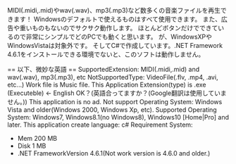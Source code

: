 MIDI(.midi,.mid)やwav(.wav)、mp3(.mp3)など数多くの音楽ファイルを再生できます！
Windowsのデフォルトで使えるものはすべて使用できます。
また、広告や重いものもないのでサクサク動作します。
ほとんどボタンだけでできているので非常にシンプルでどのPCでも動くと思います。
が、WindowsXPやWindowsVistaは対象外です。
そしてC#で作成しています。.NET Framework 4.6.1をインストールできる環境でないと、このソフトは動作しません。

== 以下、微妙な英語 ==
SupportedExtension: MIDI(.midi,.mid) and wav(.wav), mp3(.mp3), etc
NotSupportedType: VideoFile(.flv, .mp4, .avi, etc...)
Work file is Music file.
This Application Extension(type) is .exe (Executeble) <- English OK？(英語合ってますか？(Google翻訳は使用していません。))
This application is no ad.
Not support Operating System: Windows Vista and older(Windows 2000, Windows Xp, etc).
Supported Operating System: Windows7, Windows8.1(no Windows8), Windows10 [Home|Pro] and later.
This application create language: c#
Requirement System:
 - Mem 200 MB
 - Disk 1 MB
 - .NET FrameworkVersion 4.6.1(Not work version is 4.6.0 and older.)
